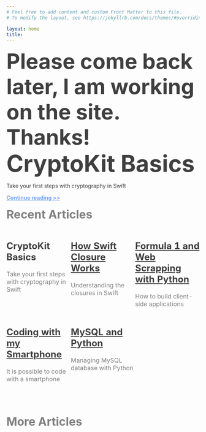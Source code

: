 ```yaml
---
# Feel free to add content and custom Front Matter to this file.
# To modify the layout, see https://jekyllrb.com/docs/themes/#overriding-theme-defaults

layout: home
title: 
---
```

<style>
  a:hover {color: blue;}
</style>
<h1 style="font-size: 55px; color: #403F3F; margin: 0px 0px"><b>Please come back later, I am working on the site. Thanks!</b></h1>
<h1 style="font-size: 60px; color: #403F3F; margin: 0px 0px"><b>CryptoKit Basics</b></h1>
<p style="color: #403F3F">Take your first steps with cryptography in Swift</p>
<a style="color: #75A4F2" href="https://www.javiercarrilloblog.com/coding/15/06/2021/CryptoKit.html"><b>Continue reading >></b></a>
<br>
<br>
<h2 style="font-size: 30px; color: gray; margin: 0px 0px"><b>Recent Articles</b></h2>
<table style="width: 100%; horizontal-align: left; margin-left: 0px">
  <tr>
    <td style="border-style: hidden; width: 33%; text-align: left; vertical-align: top; padding: 0px">
      <a style="color: #403F3F; text-decoration: none; cursor: pointer" href="https://www.javiercarrilloblog.com/coding/15/06/2021/CryptoKit.html">
      <body>
      <h2><b>CryptoKit Basics</b></h2>
      <p style="color: gray">Take your first steps with cryptography in Swift</p>
      </body>
      </a>
    </td>
    <td style="border-style: hidden; width: 33%; text-align: left; vertical-align: top; padding: 0px">
      <a style="color: #403F3F" href="https://www.javiercarrilloblog.com/coding/17/05/2021/SwiftClosures.html"><h2><b>How Swift Closure Works</b></h2></a>
      <p style="color: gray">Understanding the closures in Swift</p>
    </td>
    <td style="border-style: hidden; width: 33%; text-align: left; vertical-align: top; padding: 0px">
      <a style="color: #403F3F" href="https://www.javiercarrilloblog.com/coding/15/04/2021/Formula1WebScraping.html"><h2><b>Formula 1 and Web Scrapping with Python</b></h2></a>
      <p style="color: gray">How to build client-side applications</p>
    </td>
  </tr>
  <tr style="background-color: #FDFDFD">
    <td style="border-style: hidden; width: 33%; text-align: left; vertical-align: top; padding: 0px">
      <a style="color: #403F3F" href="https://www.javiercarrilloblog.com/coding/15/03/2021/Coding_with_smartphone.html"><h2><b>Coding with my Smartphone</b></h2></a>
      <p style="color: gray">It is possible to code with a smartphone</p>
    </td>
    <td style="border-style: hidden; width: 33%; text-align: left; vertical-align: top; padding: 0px">
      <a style="color: #403F3F" href="https://www.javiercarrilloblog.com/coding/15/02/2021/MySQLPython.html"><h2><b>MySQL and Python</b></h2></a>
      <p style="color: gray">Managing MySQL database with Python</p>
    </td>
    <td style="border-style: hidden; width: 33%; text-align: left; vertical-align: top; padding: 0px">
    </td>
  </tr>
</table>
<br>
<br>
<br>
<h1 style="font-size: 30px; color: gray; margin: 0px 0px"><b>More Articles</b></h1>